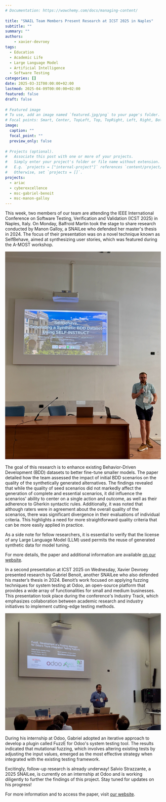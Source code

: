 ```yaml
---
# Documentation: https://wowchemy.com/docs/managing-content/

title: "SNAIL Team Members Present Research at ICST 2025 in Naples"
subtitle: ""
summary: ""
authors:
    - xavier-devroey
tags: 
  - Education
  - Academic Life
  - Large Language Model
  - Artificial Intelligence
  - Software Testing
categories: []
date: 2025-03-31T00:00:00+02:00
lastmod: 2025-04-09T00:00:00+02:00
featured: false
draft: false

# Featured image
# To use, add an image named `featured.jpg/png` to your page's folder.
# Focal points: Smart, Center, TopLeft, Top, TopRight, Left, Right, BottomLeft, Bottom, BottomRight.
image:
  caption: ""
  focal_point: ""
  preview_only: false

# Projects (optional).
#   Associate this post with one or more of your projects.
#   Simply enter your project's folder or file name without extension.
#   E.g. `projects = ["internal-project"]` references `content/project/deep-learning/index.md`.
#   Otherwise, set `projects = []`.
projects: 
  - ariac
  - cyberexcellence
  - msc-gabriel-benoit
  - msc-manon-galloy
---
```


This week, two members of our team are attending the IEEE International Conference on Software Testing, Verification and Validation (ICST 2025) in Naples, Italy. On Monday, Balfroid Martin took the stage to share research conducted by Manon Galloy, a SNAILee who defended her master's thesis in 2024. The focus of their presentation was on a novel technique known as SelfBehave, aimed at synthesizing user stories, which was featured during the A-MOST workshop.

![screen reader text](mba.jpeg "")

The goal of this research is to enhance existing Behavior-Driven Development (BDD) datasets to better fine-tune smaller models. The paper detailed how the team assessed the impact of initial BDD scenarios on the quality of the synthetically generated alternatives. The findings revealed that while the quality of seed scenarios did not markedly affect the generation of complete and essential scenarios, it did influence the scenarios' ability to center on a single action and outcome, as well as their adherence to Gherkin syntactic rules. Additionally, it was noted that although raters were in agreement about the overall quality of the scenarios, there was significant divergence in their evaluations of individual criteria. This highlights a need for more straightforward quality criteria that can be more easily applied in practice.

As a side note for fellow researchers, it is essential to verify that the license of any Large Language Model (LLM) used permits the reuse of generated synthetic data for model tuning.

For more details, the paper and additional information are available [on our website](https://snail.info.unamur.be/publication/galloy-2025/).

In a second presentation at ICST 2025 on Wednesday, Xavier Devroey presented research by Gabriel Benoit, another SNAILee who also defended his master’s thesis in 2024. Benoit’s work focused on applying fuzzing techniques for system testing at Odoo, an open-source platform that provides a wide array of functionalities for small and medium businesses. This presentation took place during the conference's Industry Track, which emphasizes collaboration between academic research and industry initiatives to implement cutting-edge testing methods.

![screen reader text](xde.jpeg "")

During his internship at Odoo, Gabriel adopted an iterative approach to develop a plugin called FuzzE for Odoo's system testing tool. The results indicated that mutational fuzzing, which involves altering existing tests by adjusting the input values, emerged as the most effective strategy when integrated with the existing testing framework.

Excitingly, follow-up research is already underway! Salvio Strazzante, a 2025 SNAILee, is currently on an internship at Odoo and is working diligently to further the findings of this project. Stay tuned for updates on his progress!

For more information and to access the paper, visit [our website](https://snail.info.unamur.be/publication/benoit-2025/).
